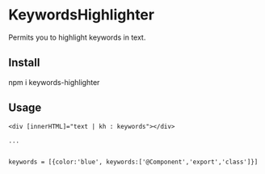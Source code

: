 # KeywordsHighlighter
Permits you to highlight keywords in text.


## Install

npm i keywords-highlighter

## Usage


    <div [innerHTML]="text | kh : keywords"></div>
    
    ...
    
    
    keywords = [{color:'blue', keywords:['@Component','export','class']}]

